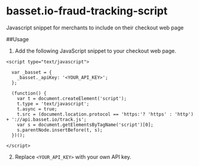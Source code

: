 # basset.io-fraud-tracking-script
Javascript snippet for merchants to include on their checkout web page

##Usage

1. Add the following JavaScript snippet to your checkout web page.

```
<script type="text/javascript">

  var _basset = {
  	_basset._apiKey: '<YOUR_API_KEY>';
  };

  (function() {
    var t = document.createElement('script');
    t.type = 'text/javascript';
    t.async = true; 
    t.src = (document.location.protocol == 'https:'? 'https' : 'http') + '://api.basset.io/track.js';
    var s = document.getElementsByTagName('script')[0];
    s.parentNode.insertBefore(t, s);
  })();

</script>
```
2. Replace `<YOUR_API_KEY>` with your own API key.
